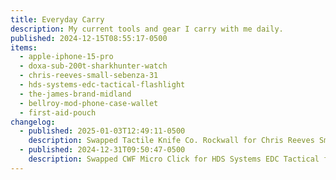 ```yaml
---
title: Everyday Carry
description: My current tools and gear I carry with me daily.
published: 2024-12-15T08:55:17-0500
items:
  - apple-iphone-15-pro
  - doxa-sub-200t-sharkhunter-watch
  - chris-reeves-small-sebenza-31
  - hds-systems-edc-tactical-flashlight
  - the-james-brand-midland
  - bellroy-mod-phone-case-wallet
  - first-aid-pouch
changelog:
  - published: 2025-01-03T12:49:11-0500
    description: Swapped Tactile Knife Co. Rockwall for Chris Reeves Small Sebenza 31
  - published: 2024-12-31T09:50:47-0500
    description: Swapped CWF Micro Click for HDS Systems EDC Tactical flashlight
---
```

